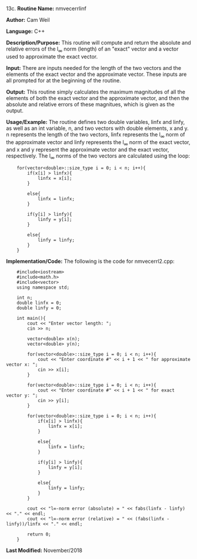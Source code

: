 13c. **Routine Name:**           nmvecerrlinf

   **Author:** Cam Weil

   **Language:** C++

   **Description/Purpose:** This routine will compute and return the absolute and relative errors of the l<sub>∞</sub> norm (length) of an "exact" vector and a vector used to approximate the exact vector.
   
   **Input:** There are inputs needed for the length of the two vectors and the elements of the exact vector and the approximate vector. These inputs are all prompted for at the beginning of the routine.

   **Output:** This routine simply calculates the maximum magnitudes of all the elements of both the exact vector and the approximate vector, and then the absolute and relative errors of these magnitues, which is given as the output.

   **Usage/Example:** The routine defines two double variables, linfx and linfy, as well as an int variable, n, and two vectors with double elements, x and y. n represents the length of the two vectors, linfx represents the l<sub>∞</sub> norm of the approximate vector and linfy represents the l<sub>∞</sub> norm of the exact vector, and x and y represent the approximate vector and the exact vector, respectively. The l<sub>∞</sub> norms of the two vectors are calculated using the loop:
   
        for(vector<double>::size_type i = 0; i < n; i++){
            if(x[i] > linfx){
                linfx = x[i];
            }

            else{
                linfx = linfx;
            }

            if(y[i] > linfy){
                linfy = y[i];
            }

            else{
                linfy = linfy;
            }
        }

   **Implementation/Code:** The following is the code for nmvecerrl2.cpp:

        #include<iostream>
        #include<math.h>
        #include<vector>
        using namespace std;

        int n;
        double linfx = 0;
        double linfy = 0;

        int main(){
            cout << "Enter vector length: ";
            cin >> n;

            vector<double> x(n);
            vector<double> y(n);

            for(vector<double>::size_type i = 0; i < n; i++){
                cout << "Enter coordinate #" << i + 1 << " for approximate vector x: ";
                cin >> x[i];
            }

            for(vector<double>::size_type i = 0; i < n; i++){
                cout << "Enter coordinate #" << i + 1 << " for exact vector y: ";
                cin >> y[i];
            }

            for(vector<double>::size_type i = 0; i < n; i++){
                if(x[i] > linfx){
                    linfx = x[i];
                }

                else{
                    linfx = linfx;
                }

                if(y[i] > linfy){
                    linfy = y[i];
                }

                else{
                    linfy = linfy;
                }
            }

            cout << "l∞-norm error (absolute) = " << fabs(linfx - linfy) << "." << endl;
            cout << "l∞-norm error (relative) = " << (fabs(linfx - linfy))/linfx << "." << endl;

            return 0;
        }

   **Last Modified:** November/2018

